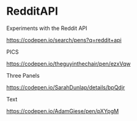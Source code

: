 # RedditAPI
Experiments with the Reddit API

https://codepen.io/search/pens?q=reddit+api

PICS

https://codepen.io/theguyinthechair/pen/ezxVqw

Three Panels

https://codepen.io/SarahDunlap/details/bpQdjr

Text

https://codepen.io/AdamGiese/pen/pXYpgM
